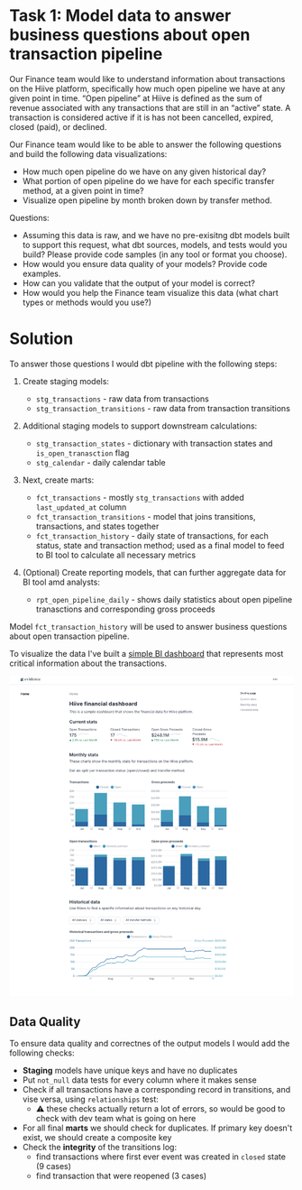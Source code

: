 # Task 1: Model data to answer business questions about open transaction pipeline

Our Finance team would like to understand information about transactions on the Hiive platform,
specifically how much open pipeline we have at any given point in time. “Open pipeline” at Hiive
is defined as the sum of revenue associated with any transactions that are still in an “active”
state. A transaction is considered active if it is has not been cancelled, expired, closed (paid), or
declined.

Our Finance team would like to be able to answer the following questions and build the following
data visualizations:
- How much open pipeline do we have on any given historical day?
- What portion of open pipeline do we have for each specific transfer method, at a given
point in time?
- Visualize open pipeline by month broken down by transfer method.

Questions:
- Assuming this data is raw, and we have no pre-exisitng dbt models built to support this
request, what dbt sources, models, and tests would you build? Please provide code
samples (in any tool or format you choose).
- How would you ensure data quality of your models? Provide code examples.
- How can you validate that the output of your model is correct?
- How would you help the Finance team visualize this data (what chart types or methods
would you use?)

# Solution

To answer those questions I would dbt pipeline with the following steps:

1. Create staging models:
    - `stg_transactions` - raw data from transactions
    - `stg_transaction_transitions` - raw data from transaction transitions

1. Additional staging models to support downstream calculations:
    - `stg_transaction_states` - dictionary with transaction states and `is_open_tranasction` flag
    - `stg_calendar` - daily calendar table

1. Next, create marts:
    - `fct_transactions` - mostly `stg_transactions` with added `last_updated_at` column
    - `fct_transaction_transitions` - model that joins transitions, transactions, and states together
    - `fct_transaction_history` - daily state of transactions, for each status, state and transaction method; used as a final model to feed to BI tool to calculate all necessary metrics

1. (Optional) Create reporting models, that can further aggregate data for BI tool amd analysts:
    - `rpt_open_pipeline_daily` - shows daily statistics about open pipeline tranasctions and corresponding gross proceeds

Model `fct_transaction_history` will be used to answer business questions about open transaction pipeline.

To visualize the data I've built a [simple BI dashboard](https://hiive-dashboard.netlify.app/) that represents most critical information about the transactions.

![Dashboard](img/dashboard.png)

## Data Quality

To ensure data quality and correctnes of the output models I would add the following checks:

- **Staging** models have unique keys and have no duplicates
- Put `not_null` data tests for every column where it makes sense
- Check if all transactions have a corresponding record in transitions, and vise versa, using `relationships` test:
    - ⚠️ these checks actually return a lot of errors, so would be good to check with dev team what is going on here
- For all final **marts** we should check for duplicates. If primary key doesn't exist, we should create a composite key
- Check the **integrity** of the transitions log:
    - find transactions where first ever event was created in `closed` state (9 cases)
    - find transaction that were reopened (3 cases)
